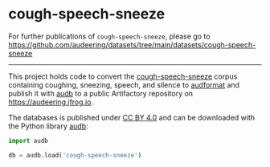 # cough-speech-sneeze

For further publications of `cough-speech-sneeze`, please go to
https://github.com/audeering/datasets/tree/main/datasets/cough-speech-sneeze

---

This project holds code
to convert the [cough-speech-sneeze] corpus
containing coughing, sneezing, speech, and silence
to [audformat]
and publish it with [audb]
to a public Artifactory repository
on https://audeering.jfrog.io.

The databases is published under [CC BY 4.0]
and can be downloaded with the Python library [audb]:

```python
import audb

db = audb.load('cough-speech-sneeze')
```

[CC BY 4.0]: https://creativecommons.org/licenses/by/4.0/
[cough-speech-sneeze]: https://doi.org/10.1109/ACII.2017.8273622/
[audb]: https://github.com/audeering/audb/
[audformat]: https://github.com/audeering/audformat/
